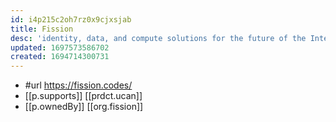 ```yaml
---
id: i4p215c2oh7rz0x9cjxsjab
title: Fission
desc: 'identity, data, and compute solutions for the future of the Internet.'
updated: 1697573586702
created: 1694714300731
---
```


- #url https://fission.codes/
- [[p.supports]] [[prdct.ucan]]
- [[p.ownedBy]] [[org.fission]]